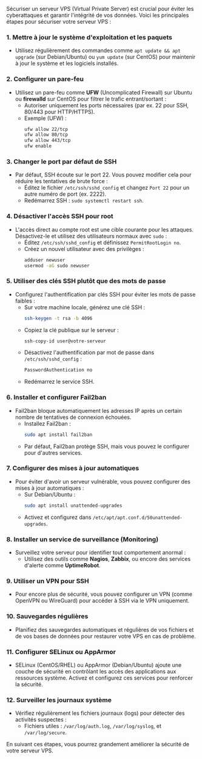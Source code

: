 Sécuriser un serveur VPS (Virtual Private Server) est crucial pour éviter les cyberattaques et garantir l'intégrité de vos données. Voici les principales étapes pour sécuriser votre serveur VPS :

### 1. **Mettre à jour le système d'exploitation et les paquets**

- Utilisez régulièrement des commandes comme `apt update && apt upgrade` (sur Debian/Ubuntu) ou `yum update` (sur CentOS) pour maintenir à jour le système et les logiciels installés.

### 2. **Configurer un pare-feu**

- Utilisez un pare-feu comme **UFW** (Uncomplicated Firewall) sur Ubuntu ou **firewalld** sur CentOS pour filtrer le trafic entrant/sortant :
  - Autoriser uniquement les ports nécessaires (par ex. 22 pour SSH, 80/443 pour HTTP/HTTPS).
  - Exemple (UFW) :
    ```bash
    ufw allow 22/tcp
    ufw allow 80/tcp
    ufw allow 443/tcp
    ufw enable
    ```

### 3. **Changer le port par défaut de SSH**

- Par défaut, SSH écoute sur le port 22. Vous pouvez modifier cela pour réduire les tentatives de brute force :
  - Éditez le fichier `/etc/ssh/sshd_config` et changez `Port 22` pour un autre numéro de port (ex. 2222).
  - Redémarrez SSH : `sudo systemctl restart ssh`.

### 4. **Désactiver l'accès SSH pour root**

- L'accès direct au compte root est une cible courante pour les attaques. Désactivez-le et utilisez des utilisateurs normaux avec `sudo` :
  - Éditez `/etc/ssh/sshd_config` et définissez `PermitRootLogin no`.
  - Créez un nouvel utilisateur avec des privilèges :
    ```bash
    adduser newuser
    usermod -aG sudo newuser
    ```

### 5. **Utiliser des clés SSH plutôt que des mots de passe**

- Configurez l'authentification par clés SSH pour éviter les mots de passe faibles :
  - Sur votre machine locale, générez une clé SSH :
    ```bash
    ssh-keygen -t rsa -b 4096
    ```
  - Copiez la clé publique sur le serveur :
    ```bash
    ssh-copy-id user@votre-serveur
    ```
  - Désactivez l'authentification par mot de passe dans `/etc/ssh/sshd_config` :
    ```bash
    PasswordAuthentication no
    ```
  - Redémarrez le service SSH.

### 6. **Installer et configurer Fail2ban**

- Fail2ban bloque automatiquement les adresses IP après un certain nombre de tentatives de connexion échouées.
  - Installez Fail2ban :
    ```bash
    sudo apt install fail2ban
    ```
  - Par défaut, Fail2ban protège SSH, mais vous pouvez le configurer pour d'autres services.

### 7. **Configurer des mises à jour automatiques**

- Pour éviter d'avoir un serveur vulnérable, vous pouvez configurer des mises à jour automatiques :
  - Sur Debian/Ubuntu :
    ```bash
    sudo apt install unattended-upgrades
    ```
  - Activez et configurez dans `/etc/apt/apt.conf.d/50unattended-upgrades`.

### 8. **Installer un service de surveillance (Monitoring)**

- Surveillez votre serveur pour identifier tout comportement anormal :
  - Utilisez des outils comme **Nagios**, **Zabbix**, ou encore des services d'alerte comme **UptimeRobot**.

### 9. **Utiliser un VPN pour SSH**

- Pour encore plus de sécurité, vous pouvez configurer un VPN (comme OpenVPN ou WireGuard) pour accéder à SSH via le VPN uniquement.

### 10. **Sauvegardes régulières**

- Planifiez des sauvegardes automatiques et régulières de vos fichiers et de vos bases de données pour restaurer votre VPS en cas de problème.

### 11. **Configurer SELinux ou AppArmor**

- SELinux (CentOS/RHEL) ou AppArmor (Debian/Ubuntu) ajoute une couche de sécurité en contrôlant les accès des applications aux ressources système. Activez et configurez ces services pour renforcer la sécurité.

### 12. **Surveiller les journaux système**

- Vérifiez régulièrement les fichiers journaux (logs) pour détecter des activités suspectes :
  - Fichiers utiles : `/var/log/auth.log`, `/var/log/syslog`, et `/var/log/secure`.

En suivant ces étapes, vous pourrez grandement améliorer la sécurité de votre serveur VPS.
